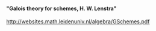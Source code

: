 #### "Galois theory for schemes, H. W. Lenstra"
http://websites.math.leidenuniv.nl/algebra/GSchemes.pdf

